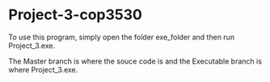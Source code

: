 # Project-3-cop3530
To use this program, simply open the folder exe_folder and then run Project_3.exe.

The Master branch is where the souce code is and the Executable branch is where Project_3.exe.

